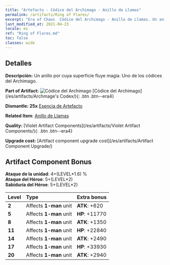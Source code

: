 ```yaml
---
title: "Artefacto - Códice del Archimago - Anillo de Llamas"
permalink: /artifacts/Ring of Flares/
excerpt: "Era of Chaos  Códice del Archimago - Anillo de Llamas. Un anillo por cuya superficie fluye magia. Uno de los códices del Archimago."
last_modified_at: 2021-04-23
locale: es
ref: "Ring of Flares.md"
toc: false
classes: wide
---
```




## Detalles

 **Descripción:** Un anillo por cuya superficie fluye magia. Uno de los códices del Archimago.

 **Part of Artifact:** ![Códice del Archimago](/images/t/icon_artifact_34.png) [Códice del Archimago](/es/artifacts/Archmage's Codex/){: .btn .btn--era4}

 **Dismantle: 25x** [Esencia de Artefacto](/ItemsES/con_905/)

 **Related Item**: [Anillo de Llamas](/ItemsES/art_138/)

 **Quality:** [Violet Artifact Components](/es/artifacts/Violet Artifact Components/){: .btn .btn--era4}

 **Upgrade cost:** [Artifact component upgrade cost](/es/artifacts/Artifact Component Upgrade/)

## Artifact Component Bonus

  **Ataque de la unidad**: 4+(LEVEL\*1.6) %<br/>**Ataque del Héroe**: 5+(LEVEL\*2)<br/>**Sabiduría del Héroe**: 5+(LEVEL\*2)

  |  Level  | Type |    Extra bonus  | 
  |:--------|:-----|:----------------| 
  | **2** | Affects **1-man** unit | **ATK**: +620 | 
  | **5** | Affects **1-man** unit | **HP**: +11770 | 
  | **8** | Affects **1-man** unit | **ATK**: +1350 | 
  | **11** | Affects **1-man** unit | **HP**: +22840 | 
  | **14** | Affects **1-man** unit | **ATK**: +2490 | 
  | **17** | Affects **1-man** unit | **HP**: +33930 | 
  | **20** | Affects **1-man** unit | **ATK**: +2940 | 
